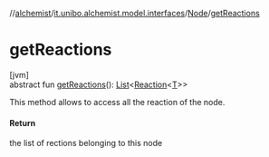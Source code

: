 //[alchemist](../../../index.md)/[it.unibo.alchemist.model.interfaces](../index.md)/[Node](index.md)/[getReactions](get-reactions.md)

# getReactions

[jvm]\
abstract fun [getReactions](get-reactions.md)(): [List](https://docs.oracle.com/javase/8/docs/api/java/util/List.html)<[Reaction](../-reaction/index.md)<[T](index.md)>>

This method allows to access all the reaction of the node.

#### Return

the list of rections belonging to this node
